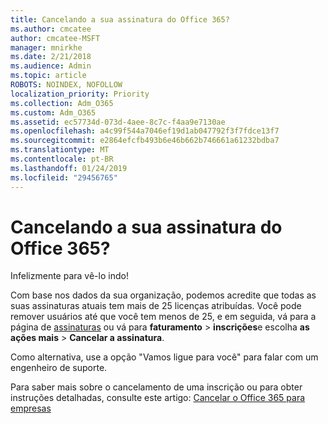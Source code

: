 ```yaml
---
title: Cancelando a sua assinatura do Office 365?
ms.author: cmcatee
author: cmcatee-MSFT
manager: mnirkhe
ms.date: 2/21/2018
ms.audience: Admin
ms.topic: article
ROBOTS: NOINDEX, NOFOLLOW
localization_priority: Priority
ms.collection: Adm_O365
ms.custom: Adm_O365
ms.assetid: ec57734d-073d-4aee-8c7c-f4aa9e7130ae
ms.openlocfilehash: a4c99f544a7046ef19d1ab047792f3f7fdce13f7
ms.sourcegitcommit: e2864efcfb493b6e46b662b746661a61232bdba7
ms.translationtype: MT
ms.contentlocale: pt-BR
ms.lasthandoff: 01/24/2019
ms.locfileid: "29456765"
---
```

# <a name="canceling-your-office-365-subscription"></a>Cancelando a sua assinatura do Office 365?

Infelizmente para vê-lo indo!
  
Com base nos dados da sua organização, podemos acredite que todas as suas assinaturas atuais tem mais de 25 licenças atribuídas. Você pode remover usuários até que você tem menos de 25, e em seguida, vá para a página de [assinaturas](https://go.microsoft.com/fwlink/p/?linkid=842054) ou vá para **faturamento** \> **inscrições**e escolha **as ações mais** \> **Cancelar a assinatura**.
  
Como alternativa, use a opção "Vamos ligue para você" para falar com um engenheiro de suporte.
  
Para saber mais sobre o cancelamento de uma inscrição ou para obter instruções detalhadas, consulte este artigo: [Cancelar o Office 365 para empresas](https://support.office.com/en-us/article/b1bc0bef-4608-4601-813a-cdd9f746709a)
  


